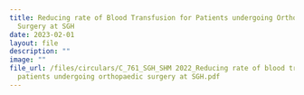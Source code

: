 ```yaml
---
title: Reducing rate of Blood Transfusion for Patients undergoing Orthopaedic
  Surgery at SGH
date: 2023-02-01
layout: file
description: ""
image: ""
file_url: /files/circulars/C_761_SGH_SHM 2022_Reducing rate of blood transfusion for
  patients undergoing orthopaedic surgery at SGH.pdf
---
```


